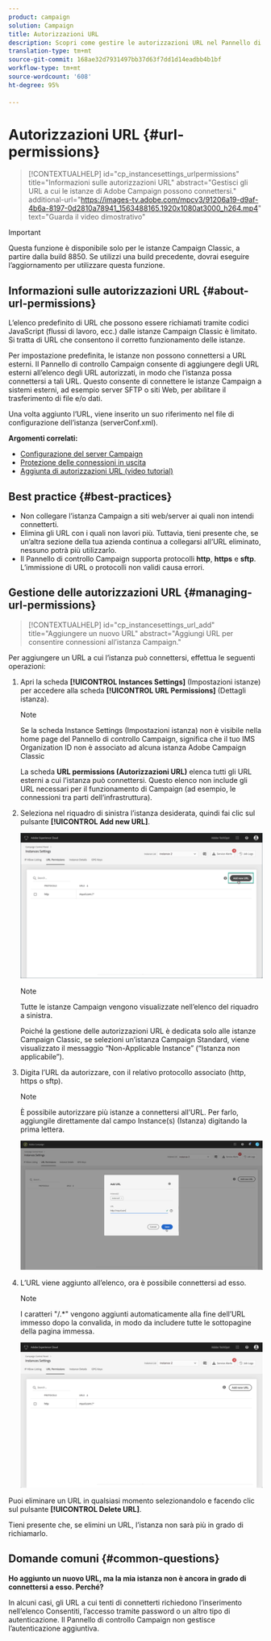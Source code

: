 ```yaml
---
product: campaign
solution: Campaign
title: Autorizzazioni URL
description: Scopri come gestire le autorizzazioni URL nel Pannello di controllo Campaign
translation-type: tm+mt
source-git-commit: 168ae32d7931497bb37d63f7dd1d14eadbb4b1bf
workflow-type: tm+mt
source-wordcount: '608'
ht-degree: 95%

---
```



# Autorizzazioni URL {#url-permissions}

>[!CONTEXTUALHELP]
>id="cp_instancesettings_urlpermissions"
>title="Informazioni sulle autorizzazioni URL"
>abstract="Gestisci gli URL a cui le istanze di Adobe Campaign possono connettersi."
>additional-url="https://images-tv.adobe.com/mpcv3/91206a19-d9af-4b6a-8197-0d2810a78941_1563488165.1920x1080at3000_h264.mp4" text="Guarda il video dimostrativo"

>[!IMPORTANT]
>
>Questa funzione è disponibile solo per le istanze Campaign Classic, a partire dalla build 8850. Se utilizzi una build precedente, dovrai eseguire l’aggiornamento per utilizzare questa funzione.

## Informazioni sulle autorizzazioni URL {#about-url-permissions}

L’elenco predefinito di URL che possono essere richiamati tramite codici JavaScript (flussi di lavoro, ecc.) dalle istanze Campaign Classic è limitato. Si tratta di URL che consentono il corretto funzionamento delle istanze.

Per impostazione predefinita, le istanze non possono connettersi a URL esterni. Il Pannello di controllo Campaign consente di aggiungere degli URL esterni all’elenco degli URL autorizzati, in modo che l’istanza possa connettersi a tali URL. Questo consente di connettere le istanze Campaign a sistemi esterni, ad esempio server SFTP o siti Web, per abilitare il trasferimento di file e/o dati.

Una volta aggiunto l’URL, viene inserito un suo riferimento nel file di configurazione dell’istanza (serverConf.xml).

**Argomenti correlati:**

* [Configurazione del server Campaign](https://docs.adobe.com/content/help/it-IT/campaign-classic/using/installing-campaign-classic/additional-configurations/configuring-campaign-server.html)
* [Protezione delle connessioni in uscita](https://docs.adobe.com/content/help/it-IT/campaign-classic/using/installing-campaign-classic/additional-configurations/configuring-campaign-server.html#Outgoing_connection_protection)
* [Aggiunta di autorizzazioni URL (video tutorial)](https://docs.adobe.com/content/help/en/campaign-learn/campaign-classic-tutorials/administrating/control-panel-acc/adding-url-permissions.html)

## Best practice {#best-practices}

* Non collegare l’istanza Campaign a siti web/server ai quali non intendi connetterti.
* Elimina gli URL con i quali non lavori più. Tuttavia, tieni presente che, se un’altra sezione della tua azienda continua a collegarsi all’URL eliminato, nessuno potrà più utilizzarlo.
* Il Pannello di controllo Campaign supporta protocolli **http**, **https** e **sftp**. L’immissione di URL o protocolli non validi causa errori.

## Gestione delle autorizzazioni URL {#managing-url-permissions}

>[!CONTEXTUALHELP]
>id="cp_instancesettings_url_add"
>title="Aggiungere un nuovo URL"
>abstract="Aggiungi URL per consentire connessioni all’istanza Campaign."

Per aggiungere un URL a cui l’istanza può connettersi, effettua le seguenti operazioni:

1. Apri la scheda **[!UICONTROL Instances Settings]** (Impostazioni istanze) per accedere alla scheda **[!UICONTROL URL Permissions]** (Dettagli istanza).

   >[!NOTE]
   >
   >Se la scheda Instance Settings (Impostazioni istanza) non è visibile nella home page del Pannello di controllo Campaign, significa che il tuo IMS Organization ID non è associato ad alcuna istanza Adobe Campaign Classic
   >
   >La scheda <b><span class="uicontrol">URL permissions (Autorizzazioni URL)</span></b> elenca tutti gli URL esterni a cui l’istanza può connettersi. Questo elenco non include gli URL necessari per il funzionamento di Campaign (ad esempio, le connessioni tra parti dell’infrastruttura).

1. Seleziona nel riquadro di sinistra l’istanza desiderata, quindi fai clic sul pulsante **[!UICONTROL Add new URL]**.

   ![](assets/add_url1.png)

   >[!NOTE]
   >
   >Tutte le istanze Campaign vengono visualizzate nell’elenco del riquadro a sinistra.
   >
   >Poiché la gestione delle autorizzazioni URL è dedicata solo alle istanze Campaign Classic, se selezioni un’istanza Campaign Standard, viene visualizzato il messaggio “Non-Applicable Instance” (“Istanza non applicabile”).

1. Digita l’URL da autorizzare, con il relativo protocollo associato (http, https o sftp).

   >[!NOTE]
   >
   >È possibile autorizzare più istanze a connettersi all’URL. Per farlo, aggiungile direttamente dal campo Instance(s) (Istanza) digitando la prima lettera.

   ![](assets/add_url2.png)

1. L’URL viene aggiunto all’elenco, ora è possibile connettersi ad esso.

   >[!NOTE]
   >
   >I caratteri &quot;/.*&quot; vengono aggiunti automaticamente alla fine dell’URL immesso dopo la convalida, in modo da includere tutte le sottopagine della pagina immessa.

   ![](assets/add_url_listnew.png)

Puoi eliminare un URL in qualsiasi momento selezionandolo e facendo clic sul pulsante **[!UICONTROL Delete URL]**.

Tieni presente che, se elimini un URL, l’istanza non sarà più in grado di richiamarlo.

## Domande comuni {#common-questions}

**Ho aggiunto un nuovo URL, ma la mia istanza non è ancora in grado di connettersi a esso. Perché?**

In alcuni casi, gli URL a cui tenti di connetterti richiedono l’inserimento nell’elenco Consentiti, l’accesso tramite password o un altro tipo di autenticazione. Il Pannello di controllo Campaign non gestisce l’autenticazione aggiuntiva.
